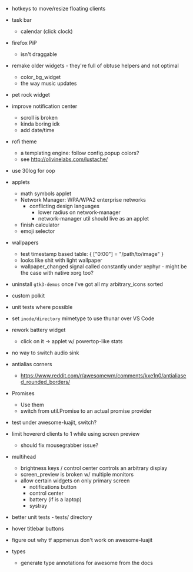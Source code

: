 
- hotkeys to move/resize floating clients

- task bar
	- calendar (click clock)

- firefox PiP 
	- isn't draggable

- remake older widgets - they're full of obtuse helpers and not optimal 
	- color_bg_widget
	- the way music updates

- pet rock widget

- improve notification center
	- scroll is broken
	- kinda boring idk
	- add date/time

- rofi theme
	- a templating engine: follow config.popup colors?
	- see http://olivinelabs.com/lustache/

- use 30log for oop

- applets
	- math symbols applet
	- Network Manager: WPA/WPA2 enterprise networks
		- conflicting design languages
			- lower radius on network-manager
			- network-manager util should live as an applet
	- finish calculator
	- emoji selector

- wallpapers
	- test timestamp based table: { ["0:00"] = "/path/to/image" }
	- looks like shit with light wallpaper
	- wallpaper_changed signal called constantly under xephyr - might be the case with native xorg too?

- uninstall `gtk3-demos` once i've got all my arbitrary_icons sorted

- custom polkit

- unit tests where possible

- set `inode/directory` mimetype to use thunar over VS Code 

- rework battery widget
	- click on it -> applet w/ powertop-like stats

- no way to switch audio sink

- antialias corners
	- https://www.reddit.com/r/awesomewm/comments/kxe1n0/antialiased_rounded_borders/

- Promises
	- Use them
	- switch from util.Promise to an actual promise provider

- test under awesome-luajit, switch?

- limit hovererd clients to 1 while using screen preview
	- should fix mousegrabber issue?

- multihead
	- brightness keys / control center controls an arbitrary display
	- screen_preview is broken w/ multiple monitors
	- allow certain widgets on only primary screen
		- notifications button
		- control center
		- battery (if is a laptop)
		- systray

- better unit tests - tests/ directory

- hover titlebar buttons

- figure out why tf appmenus don't work on awesome-luajit

- types
	- generate type annotations for awesome from the docs

